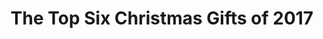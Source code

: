 ---
published: true
layout: watch-promo
categories: watch
series-id: the-top-six-christmas-gifts-of-2017
title: The Top Six Christmas Gifts of 2017
---
